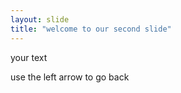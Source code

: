 ```yaml
---
layout: slide
title: "welcome to our second slide"
---
```

your text

use the left arrow to go back

